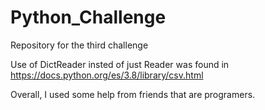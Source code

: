 # Python_Challenge

Repository for the third challenge

Use of DictReader insted of just Reader was found in https://docs.python.org/es/3.8/library/csv.html

Overall, I used some help from friends that are programers.
